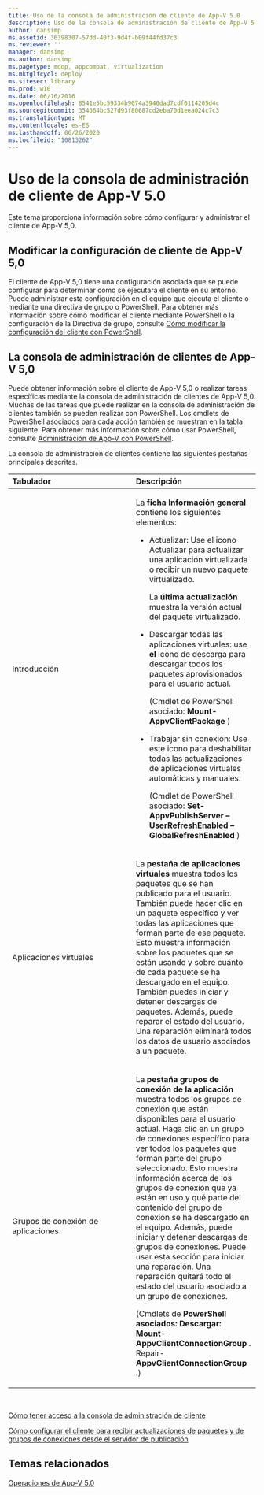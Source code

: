 ```yaml
---
title: Uso de la consola de administración de cliente de App-V 5.0
description: Uso de la consola de administración de cliente de App-V 5.0
author: dansimp
ms.assetid: 36398307-57dd-40f3-9d4f-b09f44fd37c3
ms.reviewer: ''
manager: dansimp
ms.author: dansimp
ms.pagetype: mdop, appcompat, virtualization
ms.mktglfcycl: deploy
ms.sitesec: library
ms.prod: w10
ms.date: 06/16/2016
ms.openlocfilehash: 8541e5bc59334b9074a3940dad7cdf0114205d4c
ms.sourcegitcommit: 354664bc527d93f80687cd2eba70d1eea024c7c3
ms.translationtype: MT
ms.contentlocale: es-ES
ms.lasthandoff: 06/26/2020
ms.locfileid: "10813262"
---
```

# Uso de la consola de administración de cliente de App-V 5.0


Este tema proporciona información sobre cómo configurar y administrar el cliente de App-V 5,0.

## Modificar la configuración de cliente de App-V 5,0


El cliente de App-V 5,0 tiene una configuración asociada que se puede configurar para determinar cómo se ejecutará el cliente en su entorno. Puede administrar esta configuración en el equipo que ejecuta el cliente o mediante una directiva de grupo o PowerShell. Para obtener más información sobre cómo modificar el cliente mediante PowerShell o la configuración de la Directiva de grupo, consulte [Cómo modificar la configuración del cliente con PowerShell](how-to-modify-client-configuration-by-using-powershell.md).

## <a href="" id="the-app-v-5-0-client-management-console-"></a>La consola de administración de clientes de App-V 5,0


Puede obtener información sobre el cliente de App-V 5,0 o realizar tareas específicas mediante la consola de administración de clientes de App-V 5,0. Muchas de las tareas que puede realizar en la consola de administración de clientes también se pueden realizar con PowerShell. Los cmdlets de PowerShell asociados para cada acción también se muestran en la tabla siguiente. Para obtener más información sobre cómo usar PowerShell, consulte [Administración de App-V con PowerShell](administering-app-v-by-using-powershell.md).

La consola de administración de clientes contiene las siguientes pestañas principales descritas.

<table>
<colgroup>
<col width="50%" />
<col width="50%" />
</colgroup>
<thead>
<tr class="header">
<th align="left">Tabulador</th>
<th align="left">Descripción</th>
</tr>
</thead>
<tbody>
<tr class="odd">
<td align="left"><p>Introducción</p></td>
<td align="left"><p>La <strong> ficha Información general </strong> contiene los siguientes elementos:</p>
<ul>
<li><p>Actualizar: Use el <strong> </strong> icono Actualizar para actualizar una aplicación virtualizada o recibir un nuevo paquete virtualizado.</p>
<p>La <strong> última actualización </strong> muestra la versión actual del paquete virtualizado.</p></li>
<li><p>Descargar todas las aplicaciones virtuales: use <strong> el </strong> icono de descarga para descargar todos los paquetes aprovisionados para el usuario actual.</p>
<p>(Cmdlet de PowerShell asociado: <strong> Mount-AppvClientPackage </strong> )</p>
<p></p></li>
<li><p>Trabajar sin conexión: Use este icono para deshabilitar todas las actualizaciones de aplicaciones virtuales automáticas y manuales.</p>
<p>(Cmdlet de PowerShell asociado: <strong> Set-AppvPublishServer – UserRefreshEnabled – GlobalRefreshEnabled </strong> )</p></li>
</ul></td>
</tr>
<tr class="even">
<td align="left"><p>Aplicaciones virtuales</p></td>
<td align="left"><p>La <strong> pestaña de aplicaciones virtuales </strong> muestra todos los paquetes que se han publicado para el usuario. También puede hacer clic en un paquete específico y ver todas las aplicaciones que forman parte de ese paquete. Esto muestra información sobre los paquetes que se están usando y sobre cuánto de cada paquete se ha descargado en el equipo. También puedes iniciar y detener descargas de paquetes. Además, puede reparar el estado del usuario. Una reparación eliminará todos los datos de usuario asociados a un paquete.</p>
<p></p></td>
</tr>
<tr class="odd">
<td align="left"><p>Grupos de conexión de aplicaciones</p></td>
<td align="left"><p>La <strong> pestaña grupos de conexión de la aplicación </strong> muestra todos los grupos de conexión que están disponibles para el usuario actual. Haga clic en un grupo de conexiones específico para ver todos los paquetes que forman parte del grupo seleccionado. Esto muestra información acerca de los grupos de conexión que ya están en uso y qué parte del contenido del grupo de conexión se ha descargado en el equipo. Además, puede iniciar y detener descargas de grupos de conexiones. Puede usar esta sección para iniciar una reparación. Una reparación quitará todo el estado del usuario asociado a un grupo de conexiones.</p>
<p>(Cmdlets de <strong> PowerShell asociados: Descargar: Mount-AppvClientConnectionGroup </strong> . Repair- <strong> AppvClientConnectionGroup </strong> .)</p>
<p></p></td>
</tr>
</tbody>
</table>

 

[Cómo tener acceso a la consola de administración de cliente](how-to-access-the-client-management-console.md)

[Cómo configurar el cliente para recibir actualizaciones de paquetes y de grupos de conexiones desde el servidor de publicación](how-to-configure-the-client-to-receive-package-and-connection-groups-updates-from-the-publishing-server-beta.md)






## Temas relacionados


[Operaciones de App-V 5.0](operations-for-app-v-50.md)

 

 





